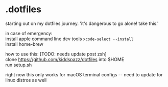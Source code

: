 # .dotfiles  

starting out on my dotfiles journey. 'it's dangerous to go alone! take this.'  

in case of emergency:  
install apple command line dev tools ```xcode-select --install```  
install home-brew  

how to use this:
[TODO: needs update post zsh]  
clone https://github.com/kiddspazz/dotfiles into $HOME  
run setup.sh  

right now this only works for macOS terminal configs -- need to update for linux distros as well
